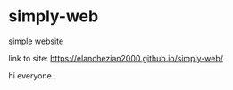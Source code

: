 # simply-web
simple website

link to site: https://elanchezian2000.github.io/simply-web/
 
 hi everyone..

